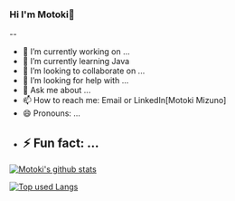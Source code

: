 ### Hi I'm Motoki👋

--

- 🔭 I’m currently working on ...
- 🌱 I’m currently learning Java
- 👯 I’m looking to collaborate on ...
- 🤔 I’m looking for help with ...
- 💬 Ask me about ...
- 📫 How to reach me: Email or LinkedIn[Motoki Mizuno]
- 😄 Pronouns: ...
- ## ⚡ Fun fact: ...

[![Motoki's github stats](https://github-readme-stats.vercel.app/api?username=Motoki-tech&count_private=true&show_icons=true&theme=gruvbox&include_all_commits=true&count_private=true)](https://github.com/Motoki-tech/)

[![Top used Langs](https://github-readme-stats.vercel.app/api/top-langs/?username=Motoki-tech&layout=compact&theme=gruvbox)](https://github.com/Motoki-tech/)

